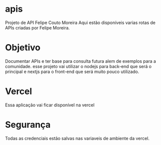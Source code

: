 # apis

Projeto de API Felipe Couto Moreira
Aqui estão disponíveis varias rotas de APIs criadas por
Felipe Moreira.

# Objetivo

Documentar APIs e ter base para consulta futura alem de exemplos para a comunidade.
esse projeto vai utilizar o nodejs para back-end que será o principal e nextjs para o front-end
que será muito pouco utilizado.

# Vercel

Essa aplicação vai ficar disponível na vercel

# Segurança

Todas as credenciais estão salvas nas variaveis de ambiente da vercel.
